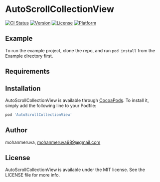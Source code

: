 # AutoScrollCollectionView

[![CI Status](https://img.shields.io/travis/mohankrishnameruva/AutoScrollCollectionView.svg?style=flat)](https://travis-ci.org/mohankrishnameruva/AutoScrollCollectionView)
[![Version](https://img.shields.io/cocoapods/v/AutoScrollCollectionView.svg?style=flat)](https://cocoapods.org/pods/AutoScrollCollectionView)
[![License](https://img.shields.io/cocoapods/l/AutoScrollCollectionView.svg?style=flat)](https://cocoapods.org/pods/AutoScrollCollectionView)
[![Platform](https://img.shields.io/cocoapods/p/AutoScrollCollectionView.svg?style=flat)](https://cocoapods.org/pods/AutoScrollCollectionView)

## Example

To run the example project, clone the repo, and run `pod install` from the Example directory first.

## Requirements

## Installation

AutoScrollCollectionView is available through [CocoaPods](https://cocoapods.org). To install
it, simply add the following line to your Podfile:

```ruby
pod 'AutoScrollCollectionView'
```

## Author

mohanmeruva, mohanmeruva989@gmail.com

## License

AutoScrollCollectionView is available under the MIT license. See the LICENSE file for more info.
